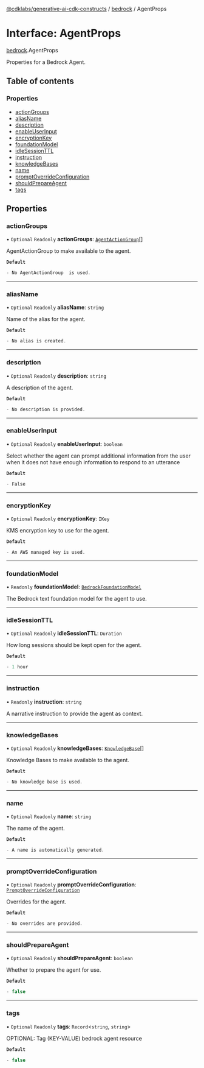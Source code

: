 [@cdklabs/generative-ai-cdk-constructs](../README.md) / [bedrock](../modules/bedrock.md) / AgentProps

# Interface: AgentProps

[bedrock](../modules/bedrock.md).AgentProps

Properties for a Bedrock Agent.

## Table of contents

### Properties

- [actionGroups](bedrock.AgentProps.md#actiongroups)
- [aliasName](bedrock.AgentProps.md#aliasname)
- [description](bedrock.AgentProps.md#description)
- [enableUserInput](bedrock.AgentProps.md#enableuserinput)
- [encryptionKey](bedrock.AgentProps.md#encryptionkey)
- [foundationModel](bedrock.AgentProps.md#foundationmodel)
- [idleSessionTTL](bedrock.AgentProps.md#idlesessionttl)
- [instruction](bedrock.AgentProps.md#instruction)
- [knowledgeBases](bedrock.AgentProps.md#knowledgebases)
- [name](bedrock.AgentProps.md#name)
- [promptOverrideConfiguration](bedrock.AgentProps.md#promptoverrideconfiguration)
- [shouldPrepareAgent](bedrock.AgentProps.md#shouldprepareagent)
- [tags](bedrock.AgentProps.md#tags)

## Properties

### actionGroups

• `Optional` `Readonly` **actionGroups**: [`AgentActionGroup`](../classes/bedrock.AgentActionGroup.md)[]

AgentActionGroup to make available to the agent.

**`Default`**

```ts
- No AgentActionGroup  is used.
```

___

### aliasName

• `Optional` `Readonly` **aliasName**: `string`

Name of the alias for the agent.

**`Default`**

```ts
- No alias is created.
```

___

### description

• `Optional` `Readonly` **description**: `string`

A description of the agent.

**`Default`**

```ts
- No description is provided.
```

___

### enableUserInput

• `Optional` `Readonly` **enableUserInput**: `boolean`

Select whether the agent can prompt additional
information from the user when it does not have
enough information to respond to an utterance

**`Default`**

```ts
- False
```

___

### encryptionKey

• `Optional` `Readonly` **encryptionKey**: `IKey`

KMS encryption key to use for the agent.

**`Default`**

```ts
- An AWS managed key is used.
```

___

### foundationModel

• `Readonly` **foundationModel**: [`BedrockFoundationModel`](../classes/bedrock.BedrockFoundationModel.md)

The Bedrock text foundation model for the agent to use.

___

### idleSessionTTL

• `Optional` `Readonly` **idleSessionTTL**: `Duration`

How long sessions should be kept open for the agent.

**`Default`**

```ts
- 1 hour
```

___

### instruction

• `Readonly` **instruction**: `string`

A narrative instruction to provide the agent as context.

___

### knowledgeBases

• `Optional` `Readonly` **knowledgeBases**: [`KnowledgeBase`](../classes/bedrock.KnowledgeBase.md)[]

Knowledge Bases to make available to the agent.

**`Default`**

```ts
- No knowledge base is used.
```

___

### name

• `Optional` `Readonly` **name**: `string`

The name of the agent.

**`Default`**

```ts
- A name is automatically generated.
```

___

### promptOverrideConfiguration

• `Optional` `Readonly` **promptOverrideConfiguration**: [`PromptOverrideConfiguration`](bedrock.PromptOverrideConfiguration.md)

Overrides for the agent.

**`Default`**

```ts
- No overrides are provided.
```

___

### shouldPrepareAgent

• `Optional` `Readonly` **shouldPrepareAgent**: `boolean`

Whether to prepare the agent for use.

**`Default`**

```ts
- false
```

___

### tags

• `Optional` `Readonly` **tags**: `Record`\<`string`, `string`\>

OPTIONAL: Tag (KEY-VALUE) bedrock agent resource

**`Default`**

```ts
- false
```
